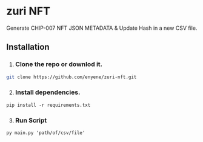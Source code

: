 # zuri NFT

Generate CHIP-007 NFT JSON METADATA & Update Hash in a new CSV file.

## Installation

1. ### Clone the repo or downlod it.
```sh
git clone https://github.com/enyene/zuri-nft.git
```
2. ### Install dependencies.

```
pip install -r requirements.txt
```

3. ### Run Script

```
py main.py 'path/of/csv/file'
```
